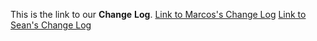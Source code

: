 This is the link to our **Change** **Log**.
[Link to Marcos's Change Log](https://github.com/maf64/miniproject-601/commits?author=maf64)
[Link to Sean's Change Log](https://github.com/maf64/miniproject-601/commits?author=sto2njit)


